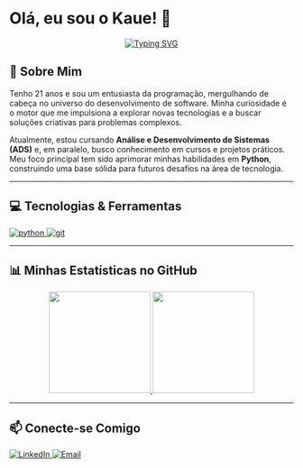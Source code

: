# Olá, eu sou o Kaue! 👋

<p align="center">
  <a href="https://github.com/iamKwe">
    <img src="https://readme-typing-svg.herokuapp.com?font=Fira+Code&size=24&pause=1000&color=13F700&center=true&vCenter=true&width=500&lines=Desenvolvedor+Python+em+forma%C3%A7%C3%A3o;Apaixonado+por+tecnologia;Sempre+aprendendo+algo+novo;Transformando+curiosidade+em+c%C3%B3digo" alt="Typing SVG" />
  </a>
</p>

## 🚀 Sobre Mim

<p>
  Tenho 21 anos e sou um entusiasta da programação, mergulhando de cabeça no universo do desenvolvimento de software. Minha curiosidade é o motor que me impulsiona a explorar novas tecnologias e a buscar soluções criativas para problemas complexos.
</p>

<p>
  Atualmente, estou cursando <strong>Análise e Desenvolvimento de Sistemas (ADS)</strong> e, em paralelo, busco conhecimento em cursos e projetos práticos. Meu foco principal tem sido aprimorar minhas habilidades em <strong>Python</strong>, construindo uma base sólida para futuros desafios na área de tecnologia.
</p>

---

## 💻 Tecnologias & Ferramentas

<p align="left">
  <a href="https://www.python.org" target="_blank" rel="noreferrer">
    <img src="https://img.shields.io/badge/Python-3776AB?style=for-the-badge&logo=python&logoColor=white" alt="python"/>
  </a>
  <a href="https://git-scm.com/" target="_blank" rel="noreferrer">
    <img src="https://img.shields.io/badge/GIT-E44C30?style=for-the-badge&logo=git&logoColor=white" alt="git"/>
  </a>
</p>

---

## 📊 Minhas Estatísticas no GitHub

<p align="center">
  <a href="https://github.com/iamKwe">
    <img height="180em" src="https://github-readme-stats.vercel.app/api?username=iamKwe&show_icons=true&theme=tokyonight&include_all_commits=true&count_private=true"/>
    <img height="180em" src="https://github-readme-stats.vercel.app/api/top-langs/?username=iamKwe&layout=compact&langs_count=7&theme=tokyonight"/>
  </a>
</p>

---

## 📫 Conecte-se Comigo

<p align="left">
  <a href="https://www.linkedin.com/in/iamkaue/" target="_blank">
    <img src="https://img.shields.io/badge/LinkedIn-0077B5?style=for-the-badge&logo=linkedin&logoColor=white" alt="LinkedIn"/>
  </a>
  <a href="mailto:office.kauesoares@gmail.com">
    <img src="https://img.shields.io/badge/Email-D14836?style=for-the-badge&logo=gmail&logoColor=white" alt="Email"/>
  </a>
</p>
